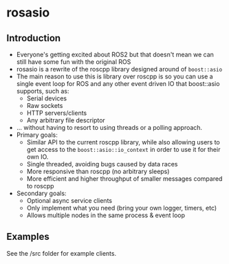 # rosasio

## Introduction
- Everyone's getting excited about ROS2 but that doesn't mean we can still have some fun with the original ROS
- rosasio is a rewrite of the roscpp library designed around of `boost::asio`
- The main reason to use this is library over roscpp is so you can use a single event loop for ROS and any other event driven IO that boost::asio supports, such as:
  - Serial devices
  - Raw sockets
  - HTTP servers/clients
  - Any arbitrary file descriptor
- ... without having to resort to using threads or a polling approach.
- Primary goals:
  - Similar API to the current roscpp library, while also allowing users to get access to the `boost::asio::io_context` in order to use it for their own IO.
  - Single threaded, avoiding bugs caused by data races
  - More responsive than roscpp (no arbitrary sleeps)
  - More efficient and higher throughput of smaller messages compared to roscpp
- Secondary goals:
  - Optional async service clients
  - Only implement what you need (bring your own logger, timers, etc)
  - Allows multiple nodes in the same process & event loop

## Examples
See the /src folder for example clients.
